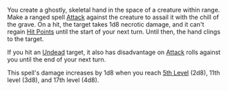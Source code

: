 You create a ghostly, skeletal hand in the space of a creature within range. Make a ranged spell [Attack](https://roll20.net/compendium/dnd5e/Combat#h-Attack) against the creature to assail it with the chill of the grave. On a hit, the target takes 1d8 necrotic damage, and it can't regain [Hit Points](https://roll20.net/compendium/dnd5e/Monsters#h-Hit%20Points) until the start of your next turn. Until then, the hand clings to the target.  
  
If you hit an [Undead](https://roll20.net/compendium/dnd5e/Creatures%20By%20Type#h-Undead) target, it also has disadvantage on [Attack](https://roll20.net/compendium/dnd5e/Combat#h-Attack) rolls against you until the end of your next turn.  
  
This spell's damage increases by 1d8 when you reach [5th Level](https://roll20.net/compendium/dnd5e/Artificer%20Spell%20List#h-5th%20Level) (2d8), 11th level (3d8), and 17th level (4d8).